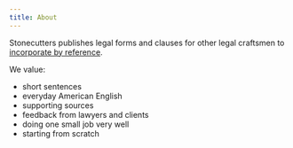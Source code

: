 ```yaml
---
title: About
---
```


Stonecutters publishes legal forms and clauses for other legal craftsmen to [incorporate by reference](/how-to).

We value:
- short sentences
- everyday American English
- supporting sources
- feedback from lawyers and clients
- doing one small job very well
- starting from scratch
